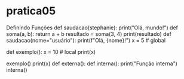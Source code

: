 # pratica05
Definindo Funções
def saudacao(stephanie):
    print("Olá, mundo!")
def soma(a, b):
    return a + b
resultado = soma(3, 4)
print(resultado)
def saudacao(nome="usuário"):
    print(f"Olá, {nome}!")
x = 5  # global

def exemplo():
    x = 10  # local
    print(x)

exemplo()
print(x)
def externa():
    def interna():
        print("Função interna")
    interna()
